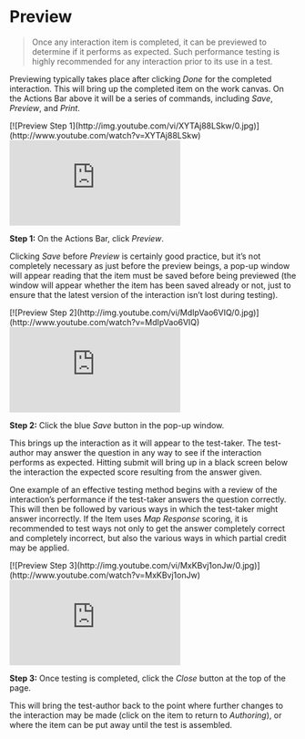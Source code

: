 # Preview

>Once any interaction item is completed, it can be previewed to determine if it performs as expected. Such performance testing is highly recommended for any interaction prior to its use in a test.

Previewing typically takes place after clicking *Done* for the completed interaction. This will bring up the completed item on the work canvas. On the Actions Bar above it will be a series of commands, including *Save*, *Preview*, and *Print*.


<div class="hidden-video">
[![Preview Step 1](http://img.youtube.com/vi/XYTAj88LSkw/0.jpg)](http://www.youtube.com/watch?v=XYTAj88LSkw)
</div>

<div class='embed-container'><iframe src="https://www.youtube.com/embed/XYTAj88LSkw?rel=0" frameborder="0" allowfullscreen="true"></iframe></div>

**Step 1:** On the Actions Bar, click *Preview*.

Clicking *Save* before *Preview* is certainly good practice, but it’s not completely necessary as just before the preview beings, a pop-up window will appear reading that the item must be saved before being previewed (the window will appear whether the item has been saved already or not, just to ensure that the latest version of the interaction isn’t lost during testing).

<div class="hidden-video">
[![Preview Step 2](http://img.youtube.com/vi/MdIpVao6VIQ/0.jpg)](http://www.youtube.com/watch?v=MdIpVao6VIQ)
</div>

<div class='embed-container'><iframe src="https://www.youtube.com/embed/MdIpVao6VIQ?rel=0" frameborder="0" allowfullscreen="true"></iframe></div>

**Step 2:** Click the blue *Save* button in the pop-up window.

This brings up the interaction as it will appear to the test-taker. The test-author may answer the question in any way to see if the interaction performs as expected. Hitting submit will bring up in a black screen below the interaction the expected score resulting from the answer given.

One example of an effective testing method begins with a review of the interaction’s performance if the test-taker answers the question correctly. This will then be followed by various ways in which the test-taker might answer incorrectly. If the Item uses *Map Response* scoring, it is recommended to test ways not only to get the answer completely correct and completely incorrect, but also the various ways in which partial credit may be applied.

<div class="hidden-video">
[![Preview Step 3](http://img.youtube.com/vi/MxKBvj1onJw/0.jpg)](http://www.youtube.com/watch?v=MxKBvj1onJw)
</div>

<div class='embed-container'><iframe src="https://www.youtube.com/embed/MxKBvj1onJw?rel=0" frameborder="0" allowfullscreen="true"></iframe></div>

**Step 3:** Once testing is completed, click the *Close* button at the top of the page.

This will bring the test-author back to the point where further changes to the interaction may be made (click on the item to return to *Authoring*), or where the item can be put away until the test is assembled.
